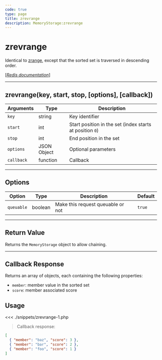 ```yaml
---
code: true
type: page
title: zrevrange
description: MemoryStorage:zrevrange
---
```


# zrevrange

Identical to [zrange](/sdk/php/3/core-classes/memory-storage/zrange/), except that the sorted set is traversed in descending order.

[[_Redis documentation_]](https://redis.io/commands/zrevrange)

---

## zrevrange(key, start, stop, [options], [callback])

| Arguments  | Type        | Description                                              |
| ---------- | ----------- | -------------------------------------------------------- |
| `key`      | string      | Key identifier                                           |
| `start`    | int         | Start position in the set (index starts at position `0`) |
| `stop`     | int         | End position in the set                                  |
| `options`  | JSON Object | Optional parameters                                      |
| `callback` | function    | Callback                                                 |

---

## Options

| Option     | Type    | Description                       | Default |
| ---------- | ------- | --------------------------------- | ------- |
| `queuable` | boolean | Make this request queuable or not | `true`  |

---

## Return Value

Returns the `MemoryStorage` object to allow chaining.

---

## Callback Response

Returns an array of objects, each containing the following properties:

- `member`: member value in the sorted set
- `score`: member associated score

## Usage

<<< ./snippets/zrevrange-1.php

> Callback response:

```json
[
  { "member": "baz", "score": 3 },
  { "member": "bar", "score": 2 },
  { "member": "foo", "score": 1 }
]
```
